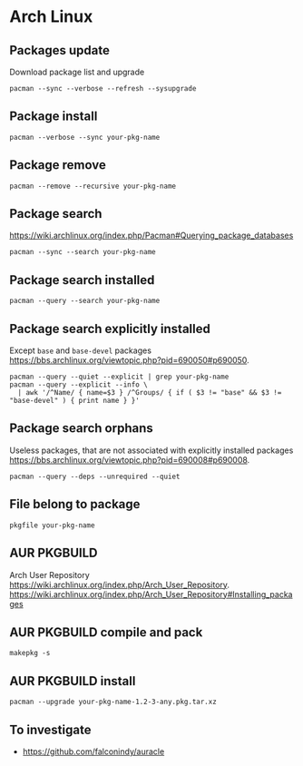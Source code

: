 # Arch Linux

## Packages update

Download package list and upgrade

    pacman --sync --verbose --refresh --sysupgrade

## Package install

    pacman --verbose --sync your-pkg-name

## Package remove

    pacman --remove --recursive your-pkg-name

## Package search

<https://wiki.archlinux.org/index.php/Pacman#Querying_package_databases>

    pacman --sync --search your-pkg-name

## Package search installed

    pacman --query --search your-pkg-name

## Package search explicitly installed

Except `base` and `base-devel` packages
<https://bbs.archlinux.org/viewtopic.php?pid=690050#p690050>.

    pacman --query --quiet --explicit | grep your-pkg-name
    pacman --query --explicit --info \
      | awk '/^Name/ { name=$3 } /^Groups/ { if ( $3 != "base" && $3 != "base-devel" ) { print name } }'

## Package search orphans

Useless packages, that are not associated with explicitly installed packages
<https://bbs.archlinux.org/viewtopic.php?pid=690008#p690008>.

    pacman --query --deps --unrequired --quiet

## File belong to package

    pkgfile your-pkg-name

## AUR PKGBUILD

Arch User Repository <https://wiki.archlinux.org/index.php/Arch_User_Repository>.  
<https://wiki.archlinux.org/index.php/Arch_User_Repository#Installing_packages>

## AUR PKGBUILD compile and pack

    makepkg -s

## AUR PKGBUILD install

    pacman --upgrade your-pkg-name-1.2-3-any.pkg.tar.xz

## To investigate

* https://github.com/falconindy/auracle
